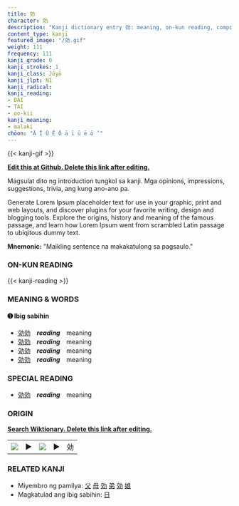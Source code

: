 ```yaml
---
title: 効
character: 効
description: "Kanji dictionary entry 効: meaning, on-kun reading, compounds, origin, related kanji"
content_type: kanji
featured_image: "/効.gif"
weight: 111
frequency: 111
kanji_grade: 0
kanji_strokes: 1
kanji_class: Jōyō
kanji_jlpt: N1
kanji_radical: 
kanji_reading: 
- DAI
- TAI
- oo-kii
kanji_meaning:
- malaki
chōon: "Ā Ī Ū Ē Ō ā ī ū ē ō ’"
---
```

[//]: # (Don't edit the line below. Kanji animated GIF code is automatically generated.)
{{< kanji-gif >}}

[//]: # (Edit below this line.)

**[Edit this at Github. Delete this link after editing.](https://github.com/tim0g/tim/tree/main/content/kanji/効/index.md)**

Magsulat dito ng introduction tungkol sa kanji. Mga opinions, impressions, suggestions, trivia, ang kung ano-ano pa.

Generate Lorem Ipsum placeholder text for use in your graphic, print and web layouts, and discover plugins for your favorite writing, design and blogging tools. Explore the origins, history and meaning of the famous passage, and learn how Lorem Ipsum went from scrambled Latin passage to ubiqitous dummy text.
 
**Mnemonic:** "Maikling sentence na makakatulong sa pagsaulo."

### ON-KUN READING

[//]: # (Don't edit the line below. ON-KUN READING code is automatically generated.)
{{< kanji-reading >}}

### MEANING & WORDS

#### ➊ **Ibig sabihin**
  - [効](../効)[効](../効)　***reading***　meaning
  - [効](../効)[効](../効)　***reading***　meaning
  - [効](../効)[効](../効)　***reading***　meaning
  - [効](../効)[効](../効)　***reading***　meaning

### SPECIAL READING
  - [効](../効)[効](../効)　***reading***　meaning

### ORIGIN

**[Search Wiktionary. Delete this link after editing.](https://wiktionary.org/wiki/効)**
<table class="kanji-table"><tr><td>
<img src="60px-効-bronze.svg.png">
</td><td>▶</td><td>
<img src="60px-効-oracle.svg.png">
</td><td>▶</td>
<td class="kanji-origin">効</td>
</tr></table>

### RELATED KANJI
- Miyembro ng pamilya: [父](../父) [母](../母) [効](../効) [弟](../弟) [効](../効) [娘](../娘)
- Magkatulad ang ibig sabihin: [日](../日)
